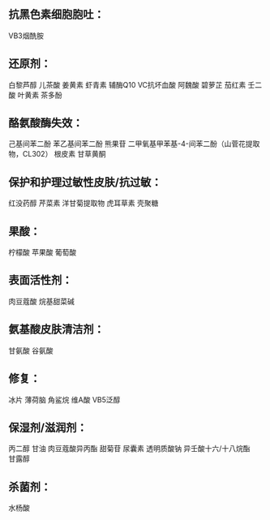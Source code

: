 ## 抗黑色素细胞胞吐：
VB3烟酰胺

## 还原剂：
白黎芦醇
儿茶酸
姜黄素
虾青素
辅酶Q10
VC抗坏血酸
阿魏酸
碧萝芷
茄红素
壬二酸
叶黄素
茶多酚

## 酪氨酸酶失效：
己基间苯二酚
苯乙基间苯二酚
熊果苷
二甲氧基甲苯基-4-间苯二酚（山菅花提取物，CL302）
根皮素
甘草黄酮

## 保护和护理过敏性皮肤/抗过敏：
红没药醇
芹菜素 洋甘菊提取物
虎耳草素
壳聚糖

## 果酸：
柠檬酸
苹果酸
葡萄酸

## 表面活性剂：
肉豆蔻酸
烷基甜菜碱

## 氨基酸皮肤清洁剂：
甘氨酸
谷氨酸

## 修复：
冰片
薄荷脑
角鲨烷
维A酸
VB5泛醇

## 保湿剂/滋润剂：
丙二醇
甘油
肉豆蔻酸异丙酯
甜菊苷
尿囊素
透明质酸钠
异壬酸十六/十八烷酯       
甘露醇

## 杀菌剂：
水杨酸
